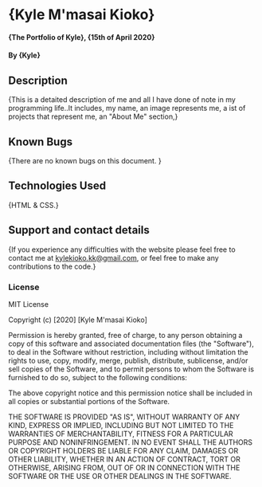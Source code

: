 # {Kyle M'masai Kioko}
#### {The Portfolio of Kyle}, {15th of April 2020}

#### By **{Kyle}**

## Description
{This is a detaited description of me and all I have done of note in my programming life..It includes, my name, an image represents me, a ist of projects that represent me, an "About Me" section,}
## Known Bugs
{There are no known bugs on this document. }

## Technologies Used
{HTML & CSS.}

## Support and contact details
{If you experience any difficulties with the website please feel free to contact me at kylekioko.kk@gmail.com, or feel free to make any contributions to the code.}

### License
MIT License

Copyright (c) [2020] [Kyle M'masai Kioko]

Permission is hereby granted, free of charge, to any person obtaining a copy
of this software and associated documentation files (the "Software"), to deal
in the Software without restriction, including without limitation the rights
to use, copy, modify, merge, publish, distribute, sublicense, and/or sell
copies of the Software, and to permit persons to whom the Software is
furnished to do so, subject to the following conditions:

The above copyright notice and this permission notice shall be included in all
copies or substantial portions of the Software.

THE SOFTWARE IS PROVIDED "AS IS", WITHOUT WARRANTY OF ANY KIND, EXPRESS OR
IMPLIED, INCLUDING BUT NOT LIMITED TO THE WARRANTIES OF MERCHANTABILITY,
FITNESS FOR A PARTICULAR PURPOSE AND NONINFRINGEMENT. IN NO EVENT SHALL THE
AUTHORS OR COPYRIGHT HOLDERS BE LIABLE FOR ANY CLAIM, DAMAGES OR OTHER
LIABILITY, WHETHER IN AN ACTION OF CONTRACT, TORT OR OTHERWISE, ARISING FROM,
OUT OF OR IN CONNECTION WITH THE SOFTWARE OR THE USE OR OTHER DEALINGS IN THE
SOFTWARE.
